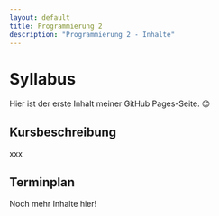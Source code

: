```yaml
---
layout: default
title: Programmierung 2
description: "Programmierung 2 - Inhalte"
---
```


# Syllabus
Hier ist der erste Inhalt meiner GitHub Pages-Seite. 😊

## Kursbeschreibung
xxx

## Terminplan
Noch mehr Inhalte hier!